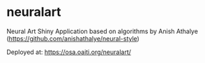 # neuralart

Neural Art Shiny Application based on algorithms by Anish Athalye (https://github.com/anishathalye/neural-style)

Deployed at: https://osa.oaiti.org/neuralart/
